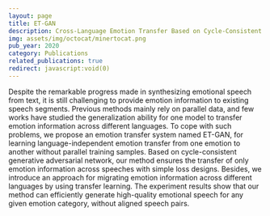 ```yaml
---
layout: page
title: ET-GAN
description: Cross-Language Emotion Transfer Based on Cycle-Consistent Generative Adversarial Networks
img: assets/img/octocat/minertocat.png
pub_year: 2020
category: Publications
related_publications: true
redirect: javascript:void(0)
---
```


Despite the remarkable progress made in synthesizing emotional speech from text, it is still challenging to provide emotion information to existing speech segments. Previous methods mainly rely on parallel data, and few works have studied the generalization ability for one model to transfer emotion information across different languages. To cope with such problems, we propose an emotion transfer system named ET-GAN, for learning language-independent emotion transfer from one emotion to another without parallel training samples. Based on cycle-consistent generative adversarial network, our method ensures the transfer of only emotion information across speeches with simple loss designs. Besides, we introduce an approach for migrating emotion information across different languages by using transfer learning. The experiment results show that our method can efficiently generate high-quality emotional speech for any given emotion category, without aligned speech pairs.
